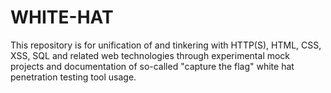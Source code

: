 # WHITE-HAT
This repository is for unification of and tinkering with HTTP(S), HTML, CSS, XSS, SQL and related web technologies through experimental mock projects and documentation of so-called "capture the flag" white hat penetration testing tool usage.
